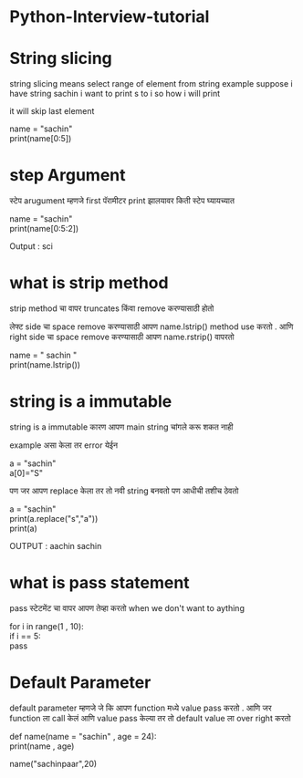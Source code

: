 # Python-Interview-tutorial


# String slicing
 
 string slicing means select range of element from string 
 example suppose i have string sachin i want to print s to i so how i will print
 
 it will skip last element
 
name = "sachin"<br/>
print(name[0:5])



# step Argument

स्टेप arugument  म्हणजे first  पॅरामीटर print  झालयावर किती स्टेप घ्यायच्यात

name = "sachin"<br/>
print(name[0:5:2])

Output : sci


# what is strip method

strip method  चा वापर truncates  किंवा remove  करण्यासाठी होतो

लेफ्ट side  चा space  remove करण्यासाठी आपण name.lstrip() method  use करतो . आणि right  side  चा space remove करण्यासाठी आपण name.rstrip() वापरतो

name = "    sachin     "<br/>
print(name.lstrip())


# string is a immutable
string is a immutable  कारण आपण main  string चांगले करू शकत नाही

example 
असा केला तर error  येईन 

a = "sachin"<br/>
a[0]="S"


पण जर आपण replace  केला तर तो नवी string बनवतो पण आधीची तशीच ठेवतो

a = "sachin"<br/>
print(a.replace("s","a"))<br/>
print(a)

OUTPUT : aachin
         sachin
         
         
# what is pass statement

pass  स्टेटमेंट चा वापर आपण तेव्हा करतो when we don't want to aything

for i in range(1 , 10):<br/>
    if i == 5:<br/>
        pass
        
 # Default Parameter
 
 default  parameter  म्हणजे जे कि आपण function  मध्ये value  pass  करतो . आणि जर function ला call केलं आणि value pass केल्या तर तो default value ला over  right  करतो 
 
 def name(name = "sachin" , age  = 24): <br/>
    print(name , age)<br/>
    
    
name("sachinpaar",20)


